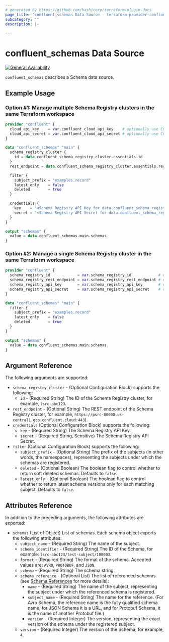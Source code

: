 ```yaml
---
# generated by https://github.com/hashicorp/terraform-plugin-docs
page_title: "confluent_schemas Data Source - terraform-provider-confluent"
subcategory: ""
description: |-

---
```


# confluent_schemas Data Source

[![General Availability](https://img.shields.io/badge/Lifecycle%20Stage-General%20Availability-%2345c6e8)](https://docs.confluent.io/cloud/current/api.html#section/Versioning/API-Lifecycle-Policy)

`confluent_schemas` describes a Schema data source.

## Example Usage

### Option #1: Manage multiple Schema Registry clusters in the same Terraform workspace

```terraform
provider "confluent" {
  cloud_api_key    = var.confluent_cloud_api_key    # optionally use CONFLUENT_CLOUD_API_KEY env var
  cloud_api_secret = var.confluent_cloud_api_secret # optionally use CONFLUENT_CLOUD_API_SECRET env var
}

data "confluent_schemas" "main" {
  schema_registry_cluster {
    id = data.confluent_schema_registry_cluster.essentials.id
  }
  rest_endpoint = data.confluent_schema_registry_cluster.essentials.rest_endpoint

  filter {
    subject_prefix = "examples.record"
    latest_only    = false
    deleted        = true
  }

  credentials {
    key    = "<Schema Registry API Key for data.confluent_schema_registry_cluster.essentials>"
    secret = "<Schema Registry API Secret for data.confluent_schema_registry_cluster.essentials>"
  }
}

output "schemas" {
  value = data.confluent_schemas.main.schemas
}
```

### Option #2: Manage a single Schema Registry cluster in the same Terraform workspace

```terraform
provider "confluent" {
  schema_registry_id            = var.schema_registry_id            # optionally use SCHEMA_REGISTRY_ID env var
  schema_registry_rest_endpoint = var.schema_registry_rest_endpoint # optionally use SCHEMA_REGISTRY_REST_ENDPOINT env var
  schema_registry_api_key       = var.schema_registry_api_key       # optionally use SCHEMA_REGISTRY_API_KEY env var
  schema_registry_api_secret    = var.schema_registry_api_secret    # optionally use SCHEMA_REGISTRY_API_SECRET env var
}

data "confluent_schemas" "main" {
  filter {
    subject_prefix = "examples.record"
    latest_only    = false
    deleted        = true
  }
}

output "schemas" {
  value = data.confluent_schemas.main.schemas
}
```

## Argument Reference

The following arguments are supported:

- `schema_registry_cluster` - (Optional Configuration Block) supports the following:
  - `id` - (Required String) The ID of the Schema Registry cluster, for example, `lsrc-abc123`.
- `rest_endpoint` - (Optional String) The REST endpoint of the Schema Registry cluster, for example, `https://psrc-00000.us-central1.gcp.confluent.cloud:443`).
- `credentials` (Optional Configuration Block) supports the following:
  - `key` - (Required String) The Schema Registry API Key.
  - `secret` - (Required String, Sensitive) The Schema Registry API Secret.
- `filter` (Optional Configuration Block) supports the following:
  - `subject_prefix` - (Optional String) The prefix of the subjects (in other words, the namespaces), representing the subjects under which the schemas are registered.
  - `deleted` - (Optional Boolean) The boolean flag to control whether to return soft deleted schemas. Defaults to `false`.
  - `latest_only` - (Optional Boolean) The boolean flag to control whether to return latest schema versions only for each matching subject. Defaults to `false`.

## Attributes Reference

In addition to the preceding arguments, the following attributes are exported:
- `schemas` (List of Object) List of schemas. Each schema object exports the following attributes:
  - `subject_name` - (Required String) The name of the subject.
  - `schema_identifier` - (Required String) The ID of the Schema, for example: `lsrc-abc123/test-subject/100003`.
  - `format` - (Required String) The format of the schema. Accepted values are: `AVRO`, `PROTOBUF`, and `JSON`.
  - `schema` - (Required String) The schema string.
  - `schema_reference` - (Optional List) The list of referenced schemas (see [Schema References](https://docs.confluent.io/platform/current/schema-registry/serdes-develop/index.html#schema-references) for more details):
    - `name` - (Required String) The name of the subject, representing the subject under which the referenced schema is registered.
    - `subject_name` - (Required String) The name for the reference. (For Avro Schema, the reference name is the fully qualified schema name, for JSON Schema it is a URL, and for Protobuf Schema, it is the name of another Protobuf file.)
    - `version` - (Required Integer) The version, representing the exact version of the schema under the registered subject.
  - `version` - (Required Integer) The version of the Schema, for example, `4`.
